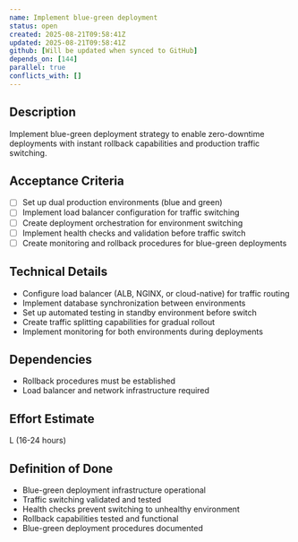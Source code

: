 ```yaml
---
name: Implement blue-green deployment
status: open
created: 2025-08-21T09:58:41Z
updated: 2025-08-21T09:58:41Z
github: [Will be updated when synced to GitHub]
depends_on: [144]
parallel: true
conflicts_with: []
---
```


## Description
Implement blue-green deployment strategy to enable zero-downtime deployments with instant rollback capabilities and production traffic switching.

## Acceptance Criteria
- [ ] Set up dual production environments (blue and green)
- [ ] Implement load balancer configuration for traffic switching
- [ ] Create deployment orchestration for environment switching
- [ ] Implement health checks and validation before traffic switch
- [ ] Create monitoring and rollback procedures for blue-green deployments

## Technical Details
- Configure load balancer (ALB, NGINX, or cloud-native) for traffic routing
- Implement database synchronization between environments
- Set up automated testing in standby environment before switch
- Create traffic splitting capabilities for gradual rollout
- Implement monitoring for both environments during deployments

## Dependencies
- Rollback procedures must be established
- Load balancer and network infrastructure required

## Effort Estimate
L (16-24 hours)

## Definition of Done
- Blue-green deployment infrastructure operational
- Traffic switching validated and tested
- Health checks prevent switching to unhealthy environment
- Rollback capabilities tested and functional
- Blue-green deployment procedures documented